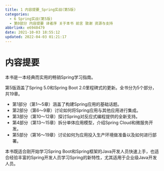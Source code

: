 ```yaml
---
title: 1 内容提要_Spring实战(第5版)
categories: 
  - 6 Spring实战(第5版)
  - 第0部分 内容提要 译者序 关于本书 前言 致谢 资源与支持
abbrlink: e6940479
date: 2021-10-03 18:55:12
updated: 2022-04-03 01:21:17
---
```

# 内容提要
本书是一本经典而实用的畅销Spring学习指南。

第5版涵盖了Spring 5.0和Spring Boot 2.0里程碑式的更新。全书分为5个部分，共19章。
- 第1部分（第1～5章）涵盖了构建Spring应用的基础话题。
- 第2部分（第6～9章）讨论如何将Spring应用与其他应用进行集成。
- 第3部分（第10～12章）探讨Spring对反应式编程提供的全新支持。
- 第4部分（第13～15章）拆分单体应用模型，介绍Spring Cloud和微服务开发。
- 第5部分（第16～19章）讨论如何为应用投入生产环境做准备以及如何进行部署。

本书既适合刚开始学习Spring Boot和Spring框架的Java开发人员快速上手，也适合经验丰富的Spring开发人员学习Spring的新特性，尤其适用于企业级Java开发人员。
